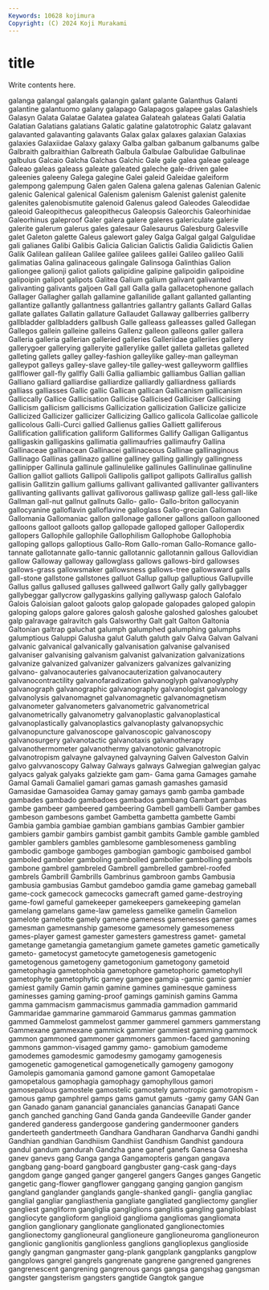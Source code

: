 ```yaml
---
Keywords: 10628 kojimura
Copyright: (C) 2024 Koji Murakami
---
```


# title

Write contents here.




galanga galangal galangals galangin galant galante Galanthus Galanti galantine galantuomo
galany galapago Galapagos galapee galas Galashiels Galasyn Galata Galatae Galatea
galatea Galateah galateas Galati Galatia Galatian Galatians galatians Galatic galatine
galatotrophic Galatz galavant galavanted galavanting galavants Galax galax galaxes galaxian
Galaxias galaxies Galaxiidae Galaxy galaxy Galba galban galbanum galbanums galbe
Galbraith galbraithian Galbreath Galbula Galbulae Galbulidae Galbulinae galbulus Galcaio Galcha
Galchas Galchic Gale gale galea galeae galeage Galeao galeas galeass
galeate galeated galeche gale-driven galee galeenies galeeny Galega galegine Galei
galeid Galeidae galeiform galempong galempung Galen galen Galena galena galenas
Galenian Galenic galenic Galenical galenical Galenism galenism Galenist galenist galenite
galenites galenobismutite galenoid Galenus galeod Galeodes Galeodidae galeoid Galeopithecus galeopithecus
Galeopsis Galeorchis Galeorhinidae Galeorhinus galeproof Galer galera galere galeres galericulate
galerie galerite galerum galerus gales galesaur Galesaurus Galesburg Galesville galet
Galeton galette Galeus galewort galey Galga Galgal galgal Galgulidae gali
galianes Galibi Galibis Galicia Galician Galictis Galidia Galidictis Galien Galik
Galilean galilean Galilee galilee galilees galilei Galileo galileo Galili galimatias
Galina galinaceous galingale Galinsoga Galinthias Galion galiongee galionji galiot galiots
galipidine galipine galipoidin galipoidine galipoipin galipot galipots Galitea Galium galium
galivant galivanted galivanting galivants galjoen Gall gall Galla galla gallacetophenone
gallach Gallager Gallagher gallah gallamine gallanilide gallant gallanted gallanting gallantize
gallantly gallantness gallantries gallantry gallants Gallard Gallas gallate gallates Gallatin
gallature Gallaudet Gallaway gallberries gallberry gallbladder gallbladders gallbush Galle galleass
galleasses galled Gallegan Gallegos gallein galleine galleins Gallenz galleon galleons
galler gallera Galleria galleria gallerian galleried galleries Galleriidae galleriies gallery
gallerygoer gallerying galleryite gallerylike gallet galleta galletas galleted galleting gallets
galley galley-fashion galleylike galley-man galleyman galleypot galleys galley-slave galley-tile galley-west
galleyworm gallflies gallflower gall-fly gallfly Galli Gallia galliambic galliambus Gallian
gallian Galliano galliard galliardise galliardize galliardly galliardness galliards galliass galliasses
Gallic gallic Gallican gallican Gallicanism gallicanism Galliccally Gallice Gallicisation Gallicise
Gallicised Galliciser Gallicising Gallicism gallicism gallicisms Gallicization gallicization Gallicize gallicize
Gallicized Gallicizer gallicizer Gallicizing Gallico gallicola Gallicolae gallicole gallicolous Galli-Curci
gallied Gallienus gallies Galliett galliferous Gallification gallification galliform Galliformes Gallify
Galligan Galligantus galligaskin galligaskins gallimatia gallimaufries gallimaufry Gallina Gallinaceae gallinacean
Gallinacei gallinaceous Gallinae gallinaginous Gallinago Gallinas gallinazo galline galliney galling
gallingly gallingness gallinipper Gallinula gallinule gallinulelike gallinules Gallinulinae gallinuline Gallion
galliot galliots Gallipoli Gallipolis gallipot gallipots Gallirallus gallish gallisin Gallitzin
gallium galliums gallivant gallivanted gallivanter gallivanters gallivanting gallivants gallivat gallivorous
galliwasp gallize gall-less gall-like Gallman gall-nut gallnut gallnuts Gallo- gallo-
Gallo-briton gallocyanin gallocyanine galloflavin galloflavine galloglass Gallo-grecian Galloman Gallomania Gallomaniac
gallon gallonage galloner gallons galloon gallooned galloons galloot galloots gallop
gallopade galloped galloper Galloperdix gallopers Gallophile gallophile Gallophilism Gallophobe Gallophobia
galloping gallops galloptious Gallo-Rom Gallo-roman Gallo-Romance gallo-tannate gallotannate gallo-tannic gallotannic
gallotannin gallous Gallovidian gallow Galloway galloway gallowglass gallows gallows-bird gallowses
gallows-grass gallowsmaker gallowsness gallows-tree gallowsward galls gall-stone gallstone gallstones galluot
Gallup gallup galluptious Gallupville Gallus gallus gallused galluses gallweed gallwort
Gally gally gallybagger gallybeggar gallycrow gallygaskins gallying gallywasp galoch Galofalo
Galois Galoisian galoot galoots galop galopade galopades galoped galopin galoping
galops galore galores galosh galoshe galoshed galoshes galoubet galp galravage
galravitch gals Galsworthy Galt galt Galton Galtonia Galtonian galtrap galuchat
galumph galumphed galumphing galumphs galumptious Galuppi Galusha galut Galuth galuth
galv Galva Galvan Galvani galvanic galvanical galvanically galvanisation galvanise galvanised
galvaniser galvanising galvanism galvanist galvanization galvanizations galvanize galvanized galvanizer galvanizers
galvanizes galvanizing galvano- galvanocauteries galvanocauterization galvanocautery galvanocontractility galvanofaradization galvanoglyph galvanoglyphy
galvanograph galvanographic galvanography galvanologist galvanology galvanolysis galvanomagnet galvanomagnetic galvanomagnetism galvanometer
galvanometers galvanometric galvanometrical galvanometrically galvanometry galvanoplastic galvanoplastical galvanoplastically galvanoplastics galvanoplasty
galvanopsychic galvanopuncture galvanoscope galvanoscopic galvanoscopy galvanosurgery galvanotactic galvanotaxis galvanotherapy galvanothermometer
galvanothermy galvanotonic galvanotropic galvanotropism galvayne galvayned galvayning Galven Galveston Galvin
galvo galvvanoscopy Galway Galways galways Galwegian galwegian galyac galyacs galyak
galyaks galziekte gam gam- Gama gama Gamages gamahe Gamal Gamali
Gamaliel gamari gamas gamash gamashes gamasid Gamasidae Gamasoidea Gamay gamay
gamays gamb gamba gambade gambades gambado gambadoes gambados gambang Gambart
gambas gambe gambeer gambeered gambeering Gambell gambelli Gamber gambes gambeson
gambesons gambet Gambetta gambetta gambette Gambi Gambia gambia gambiae gambian
gambians gambias Gambier gambier gambiers gambir gambirs gambist gambit gambits
Gamble gamble gambled gambler gamblers gambles gamblesome gamblesomeness gambling gambodic
gamboge gamboges gambogian gambogic gamboised gambol gamboled gamboler gamboling gambolled
gamboller gambolling gambols gambone gambrel gambreled Gambrell gambrelled gambrel-roofed gambrels
Gambrill Gambrills Gambrinus gambroon gambs Gambusia gambusia gambusias Gambut gamdeboo
gamdia game gamebag gameball game-cock gamecock gamecocks gamecraft gamed game-destroying
game-fowl gameful gamekeeper gamekeepers gamekeeping gamelan gamelang gamelans game-law gameless
gamelike gamelin Gamelion gamelote gamelotte gamely gamene gameness gamenesses gamer
games gamesman gamesmanship gamesome gamesomely gamesomeness games-player gamest gamester gamesters
gamestress gamet- gametal gametange gametangia gametangium gamete gametes gametic gametically
gameto- gametocyst gametocyte gametogenesis gametogenic gametogenous gametogeny gametogonium gametogony gametoid
gametophagia gametophobia gametophore gametophoric gametophyll gametophyte gametophytic gamey gamgee gamgia
-gamic gamic gamier gamiest gamily Gamin gamin gamine gamines gaminesque
gaminess gaminesses gaming gaming-proof gamings gaminish gamins Gamma gamma gammacism
gammacismus gammadia gammadion gammarid Gammaridae gammarine gammaroid Gammarus gammas gammation
gammed Gammelost gammelost gammer gammerel gammers gammerstang Gammexane gammexane gammick
gammier gammiest gamming gammock gammon gammoned gammoner gammoners gammon-faced gammoning
gammons gammon-visaged gammy gamo- gamobium gamodeme gamodemes gamodesmic gamodesmy gamogamy
gamogenesis gamogenetic gamogenetical gamogenetically gamogeny gamogony Gamolepis gamomania gamond gamone
gamont Gamopetalae gamopetalous gamophagia gamophagy gamophyllous gamori gamosepalous gamostele gamostelic
gamostely gamotropic gamotropism -gamous gamp gamphrel gamps gams gamut gamuts
-gamy gamy GAN Gan gan Ganado ganam ganancial gananciales ganancias
Ganapati Gance ganch ganched ganching Gand Ganda ganda Gandeeville Gander
gander gandered ganderess gandergoose gandering gandermooner ganders ganderteeth gandertmeeth Gandhara
Gandharan Gandharva Gandhi gandhi Gandhian gandhian Gandhiism Gandhiist Gandhism Gandhist
gandoura gandul gandum gandurah Gandzha gane ganef ganefs Ganesa Ganesha
ganev ganevs gang Ganga ganga Gangamopteris gangan gangava gangbang gang-board
gangboard gangbuster gang-cask gang-days gangdom gange ganged ganger gangerel gangers
Ganges ganges Gangetic gangetic gang-flower gangflower ganggang ganging gangion gangism
gangland ganglander ganglands gangle-shanked gangli- ganglia gangliac ganglial gangliar gangliasthenia
gangliate gangliated gangliectomy ganglier gangliest gangliform gangliglia gangliglions gangliitis gangling
ganglioblast gangliocyte ganglioform ganglioid ganglioma gangliomas gangliomata ganglion ganglionary ganglionate
ganglionated ganglionectomies ganglionectomy ganglioneural ganglioneure ganglioneuroma ganglioneuron ganglionic ganglionitis ganglionless
ganglions ganglioplexus ganglioside gangly gangman gangmaster gang-plank gangplank gangplanks gangplow
gangplows gangrel gangrels gangrenate gangrene gangrened gangrenes gangrenescent gangrening gangrenous
gangs gangsa gangshag gangsman gangster gangsterism gangsters gangtide Gangtok gangue
